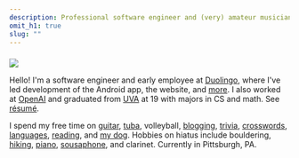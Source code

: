 ```yaml
---
description: Professional software engineer and (very) amateur musician in Pittsburgh, PA.
omit_h1: true
slug: ""
---
```


<img src="/img/tuba-rect-200.jpg" class="right" style="margin-top: 8px">

Hello! I'm a software engineer and early employee at [Duolingo](https://en.wikipedia.org/wiki/Duolingo), where I've led development of the Android app, the website, and [more](/projects#duolingo). I also worked at [OpenAI](https://en.wikipedia.org/wiki/OpenAI) and graduated from [UVA](https://en.wikipedia.org/wiki/University_of_Virginia) at 19 with majors in CS and math. See [résumé](/resume).

I spend my free time on [guitar](/musescore-tab), [tuba](https://en.wikipedia.org/wiki/East_Winds_Symphonic_Band), volleyball, [blogging](/blog), [trivia](https://learnedleague.com/profiles.php?91076), [crosswords](https://www.crosswordtournament.com/2023/standings/rank.htm), [languages](https://www.duolingo.com/profile/artnc), [reading](/ten-years-of-logging-my-life#media-chart), and [my dog](/img/snorlax.jpg). Hobbies on hiatus include bouldering, [hiking](/camino-de-santiago), [piano](https://soundcloud.com/artnc), [sousaphone](/img/sousaphone.jpg), and clarinet. Currently in Pittsburgh, PA.
